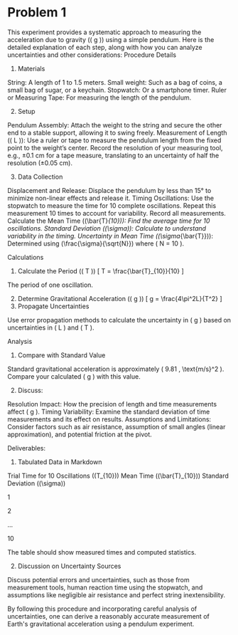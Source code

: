 # Problem 1

This experiment provides a systematic approach to measuring the acceleration due to gravity (( g )) using a simple pendulum. Here is the detailed explanation of each step, along with how you can analyze uncertainties and other considerations:
Procedure Details
1. Materials

String: A length of 1 to 1.5 meters.
Small weight: Such as a bag of coins, a small bag of sugar, or a keychain.
Stopwatch: Or a smartphone timer.
Ruler or Measuring Tape: For measuring the length of the pendulum.

2. Setup

Pendulum Assembly: Attach the weight to the string and secure the other end to a stable support, allowing it to swing freely.
Measurement of Length (( L )): Use a ruler or tape to measure the pendulum length from the fixed point to the weight’s center. Record the resolution of your measuring tool, e.g., ±0.1 cm for a tape measure, translating to an uncertainty of half the resolution (±0.05 cm).

3. Data Collection

Displacement and Release: Displace the pendulum by less than 15° to minimize non-linear effects and release it.
Timing Oscillations: Use the stopwatch to measure the time for 10 complete oscillations. Repeat this measurement 10 times to account for variability. Record all measurements.
Calculate the Mean Time ((\bar{T}_{10})): Find the average time for 10 oscillations.
Standard Deviation ((\sigma)): Calculate to understand variability in the timing.
Uncertainty in Mean Time ((\sigma_{\bar{T}})): Determined using (\frac{\sigma}{\sqrt{N}}) where ( N = 10 ).

Calculations
1. Calculate the Period (( T ))
[ T = \frac{\bar{T}_{10}}{10} ]

The period of one oscillation.

2. Determine Gravitational Acceleration (( g ))
[ 
g = \frac{4\pi^2L}{T^2}
]
3. Propagate Uncertainties

Use error propagation methods to calculate the uncertainty in ( g ) based on uncertainties in ( L ) and ( T ).

Analysis
1. Compare with Standard Value

Standard gravitational acceleration is approximately ( 9.81 , \text{m/s}^2 ). Compare your calculated ( g ) with this value.

2. Discuss:

Resolution Impact: How the precision of length and time measurements affect ( g ).
Timing Variability: Examine the standard deviation of time measurements and its effect on results.
Assumptions and Limitations: Consider factors such as air resistance, assumption of small angles (linear approximation), and potential friction at the pivot.

Deliverables:
1. Tabulated Data in Markdown



Trial
Time for 10 Oscillations ((T_{10}))
Mean Time ((\bar{T}_{10}))
Standard Deviation ((\sigma))



1





2





...





10






The table should show measured times and computed statistics.

2. Discussion on Uncertainty Sources

Discuss potential errors and uncertainties, such as those from measurement tools, human reaction time using the stopwatch, and assumptions like negligible air resistance and perfect string inextensibility.

By following this procedure and incorporating careful analysis of uncertainties, one can derive a reasonably accurate measurement of Earth's gravitational acceleration using a pendulum experiment.